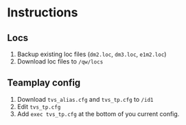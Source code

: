 # Instructions

## Locs
1) Backup existing loc files (`dm2.loc`, `dm3.loc`, `e1m2.loc`)
2) Download loc files to `/qw/locs`

## Teamplay config
1) Download `tvs_alias.cfg` and `tvs_tp.cfg` to `/id1`
2) Edit `tvs_tp.cfg`
3) Add `exec tvs_tp.cfg` at the bottom of you current config.
